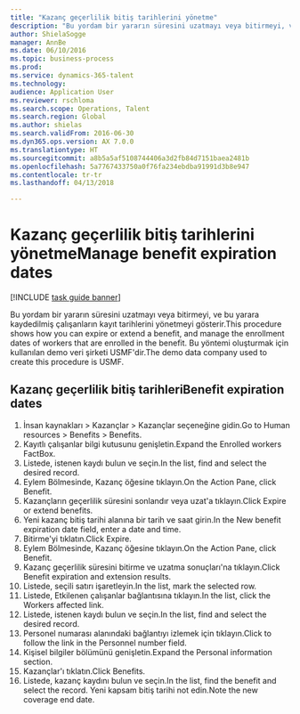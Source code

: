 ```yaml
--- 
title: "Kazanç geçerlilik bitiş tarihlerini yönetme"
description: "Bu yordam bir yararın süresini uzatmayı veya bitirmeyi, ve bu yarara kaydedilmiş çalışanların kayıt tarihlerini yönetmeyi gösterir."
author: ShielaSogge
manager: AnnBe
ms.date: 06/10/2016
ms.topic: business-process
ms.prod: 
ms.service: dynamics-365-talent
ms.technology: 
audience: Application User
ms.reviewer: rschloma
ms.search.scope: Operations, Talent
ms.search.region: Global
ms.author: shielas
ms.search.validFrom: 2016-06-30
ms.dyn365.ops.version: AX 7.0.0
ms.translationtype: HT
ms.sourcegitcommit: a8b5a5af5108744406a3d2fb84d7151baea2481b
ms.openlocfilehash: 5a7767433750a0f76fa234ebdba91991d3b8e947
ms.contentlocale: tr-tr
ms.lasthandoff: 04/13/2018

---
```

# <a name="manage-benefit-expiration-dates"></a><span data-ttu-id="b69ef-103">Kazanç geçerlilik bitiş tarihlerini yönetme</span><span class="sxs-lookup"><span data-stu-id="b69ef-103">Manage benefit expiration dates</span></span>

[!INCLUDE [task guide banner](../../includes/task-guide-banner.md)]

<span data-ttu-id="b69ef-104">Bu yordam bir yararın süresini uzatmayı veya bitirmeyi, ve bu yarara kaydedilmiş çalışanların kayıt tarihlerini yönetmeyi gösterir.</span><span class="sxs-lookup"><span data-stu-id="b69ef-104">This procedure shows how you can expire or extend a benefit, and manage the enrollment dates of workers that are enrolled in the benefit.</span></span> <span data-ttu-id="b69ef-105">Bu yöntemi oluşturmak için kullanılan demo veri şirketi USMF'dir.</span><span class="sxs-lookup"><span data-stu-id="b69ef-105">The demo data company used to create this procedure is USMF.</span></span>


## <a name="benefit-expiration-dates"></a><span data-ttu-id="b69ef-106">Kazanç geçerlilik bitiş tarihleri</span><span class="sxs-lookup"><span data-stu-id="b69ef-106">Benefit expiration dates</span></span>
1. <span data-ttu-id="b69ef-107">İnsan kaynakları > Kazançlar > Kazançlar seçeneğine gidin.</span><span class="sxs-lookup"><span data-stu-id="b69ef-107">Go to Human resources > Benefits > Benefits.</span></span>
2. <span data-ttu-id="b69ef-108">Kayıtlı çalışanlar bilgi kutusunu genişletin.</span><span class="sxs-lookup"><span data-stu-id="b69ef-108">Expand the Enrolled workers FactBox.</span></span>
3. <span data-ttu-id="b69ef-109">Listede, istenen kaydı bulun ve seçin.</span><span class="sxs-lookup"><span data-stu-id="b69ef-109">In the list, find and select the desired record.</span></span>
4. <span data-ttu-id="b69ef-110">Eylem Bölmesinde, Kazanç öğesine tıklayın.</span><span class="sxs-lookup"><span data-stu-id="b69ef-110">On the Action Pane, click Benefit.</span></span>
5. <span data-ttu-id="b69ef-111">Kazançların geçerlilik süresini sonlandır veya uzat'a tıklayın.</span><span class="sxs-lookup"><span data-stu-id="b69ef-111">Click Expire or extend benefits.</span></span>
6. <span data-ttu-id="b69ef-112">Yeni kazanç bitiş tarihi alanına bir tarih ve saat girin.</span><span class="sxs-lookup"><span data-stu-id="b69ef-112">In the New benefit expiration date field, enter a date and time.</span></span>
7. <span data-ttu-id="b69ef-113">Bitirme'yi tıklatın.</span><span class="sxs-lookup"><span data-stu-id="b69ef-113">Click Expire.</span></span>
8. <span data-ttu-id="b69ef-114">Eylem Bölmesinde, Kazanç öğesine tıklayın.</span><span class="sxs-lookup"><span data-stu-id="b69ef-114">On the Action Pane, click Benefit.</span></span>
9. <span data-ttu-id="b69ef-115">Kazanç geçerlilik süresini bitirme ve uzatma sonuçları'na tıklayın.</span><span class="sxs-lookup"><span data-stu-id="b69ef-115">Click Benefit expiration and extension results.</span></span>
10. <span data-ttu-id="b69ef-116">Listede, seçili satırı işaretleyin.</span><span class="sxs-lookup"><span data-stu-id="b69ef-116">In the list, mark the selected row.</span></span>
11. <span data-ttu-id="b69ef-117">Listede, Etkilenen çalışanlar bağlantısına tıklayın.</span><span class="sxs-lookup"><span data-stu-id="b69ef-117">In the list, click the Workers affected link.</span></span>
12. <span data-ttu-id="b69ef-118">Listede, istenen kaydı bulun ve seçin.</span><span class="sxs-lookup"><span data-stu-id="b69ef-118">In the list, find and select the desired record.</span></span>
13. <span data-ttu-id="b69ef-119">Personel numarası alanındaki bağlantıyı izlemek için tıklayın.</span><span class="sxs-lookup"><span data-stu-id="b69ef-119">Click to follow the link in the Personnel number field.</span></span>
14. <span data-ttu-id="b69ef-120">Kişisel bilgiler bölümünü genişletin.</span><span class="sxs-lookup"><span data-stu-id="b69ef-120">Expand the Personal information section.</span></span>
15. <span data-ttu-id="b69ef-121">Kazançlar'ı tıklatın.</span><span class="sxs-lookup"><span data-stu-id="b69ef-121">Click Benefits.</span></span>
16. <span data-ttu-id="b69ef-122">Listede, kazanç kaydını bulun ve seçin.</span><span class="sxs-lookup"><span data-stu-id="b69ef-122">In the list, find the benefit and select the record.</span></span> <span data-ttu-id="b69ef-123">Yeni kapsam bitiş tarihi not edin.</span><span class="sxs-lookup"><span data-stu-id="b69ef-123">Note the new coverage end date.</span></span>


